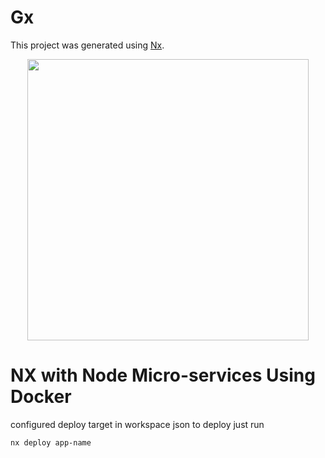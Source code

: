 

# Gx 

This project was generated using [Nx](https://nx.dev).

<p align="center"><img src="https://raw.githubusercontent.com/nrwl/nx/master/images/nx-logo.png" width="450"></p>

# NX with Node Micro-services Using Docker

configured deploy target in workspace json to deploy just run 

`nx deploy app-name`


